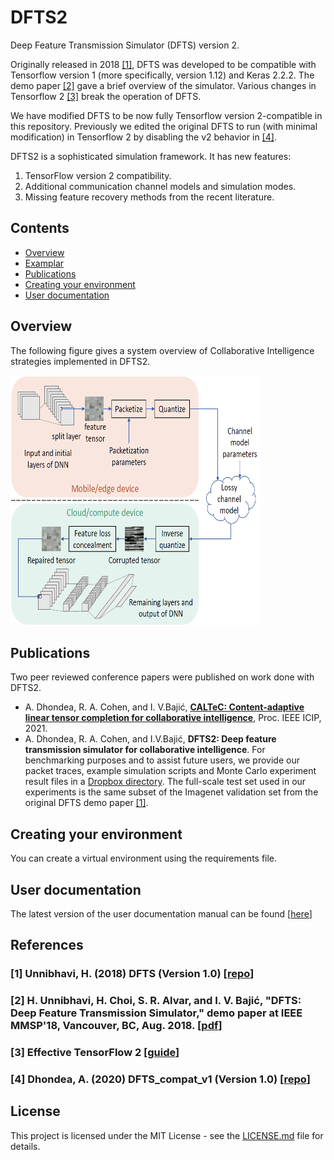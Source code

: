 # DFTS2
Deep Feature Transmission Simulator (DFTS) version 2.

Originally released in 2018 [[1]](#references), DFTS was developed to be compatible with Tensorflow version 1 (more specifically, version 1.12) and Keras 2.2.2. The demo paper [[2]](#references) gave a brief overview of the simulator. Various changes in Tensorflow 2 [[3]](#references) break the operation of DFTS. 

We have modified DFTS to be now fully Tensorflow version 2-compatible in this repository. Previously we edited the original DFTS to run (with minimal modification) in Tensorflow 2 by disabling the v2 behavior in [[4]](#references). 

DFTS2 is a sophisticated simulation framework. It has new features:
1. TensorFlow version 2 compatibility.
2. Additional communication channel models and simulation modes.
3. Missing feature recovery methods from the recent literature.

## Contents
- [Overview](#overview)
- [Examplar](#examplar)
- [Publications](#publications)
- [Creating your environment](#creating-your-environment)
- [User documentation](#user-documentation)

## Overview
The following figure gives a system overview of Collaborative Intelligence strategies implemented in DFTS2.

<img src="https://github.com/AshivDhondea/dfts2_user_doc/blob/main/Figures/sytemoverviewclipped.png" width="400" height="400">

## Publications
Two peer reviewed conference papers were published on work done with DFTS2.
* A. Dhondea, R. A. Cohen, and I. V.Bajić, [**CALTeC: Content-adaptive linear tensor completion for collaborative intelligence**](https://ieeexplore.ieee.org/document/9506372), Proc. IEEE ICIP, 2021.
* A. Dhondea, R. A. Cohen, and I.V.Bajić, **DFTS2: Deep feature transmission simulator for collaborative intelligence**.
For benchmarking purposes and to assist future users, we provide our packet traces, example simulation scripts and Monte Carlo experiment result files in a [Dropbox directory](https://www.dropbox.com/home/MEng_Project/dfts2). The full-scale test set used in our experiments is the same subset of the Imagenet validation set from the original DFTS demo paper [[1]](#references).

## Creating your environment
You can create a virtual environment using the requirements file.

## User documentation
The latest version of the user documentation manual can be found [[here](https://github.com/AshivDhondea/dfts2_user_doc)]

## References
### [1] Unnibhavi, H. (2018) DFTS (Version 1.0) [[repo](https://github.com/SFU-Multimedia-Lab/DFTS)]

### [2] H. Unnibhavi, H. Choi, S. R. Alvar, and I. V. Bajić, "DFTS: Deep Feature Transmission Simulator," demo paper at IEEE MMSP'18, Vancouver, BC, Aug. 2018. [[pdf](https://www.researchgate.net/publication/327477545_DFTS_Deep_Feature_Transmission_Simulator)]  

### [3] Effective TensorFlow 2 [[guide](https://www.tensorflow.org/guide/effective_tf2)]

### [4] Dhondea, A. (2020) DFTS_compat_v1 (Version 1.0) [[repo](https://github.com/AshivDhondea/DFTS_compat_v1)]

## License
This project is licensed under the MIT License - see the [LICENSE.md](https://github.com/AshivDhondea/DFTS2/blob/master/LICENSE) file for details.
